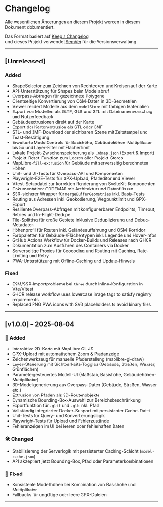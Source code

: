 # Changelog

Alle wesentlichen Änderungen an diesem Projekt werden in diesem Dokument dokumentiert.

Das Format basiert auf [Keep a Changelog](https://keepachangelog.com/de/1.0.0/)  
und dieses Projekt verwendet [SemVer](https://semver.org/lang/de/) für die Versionsverwaltung.

---

## [Unreleased]

### Added
- ShapeSelector zum Zeichnen von Rechtecken und Kreisen auf der Karte
- API-Unterstützung für Shapes beim Modellabruf
- Overpass-Abfragen für gezeichnete Polygone
- Clientseitige Konvertierung von OSM-Daten in 3D-Geometrien
- Viewer rendert Modelle aus dem `modelStore` mit farbigen Materialien
- Export von Modellen als GLTF, GLB und STL mit Dateinamenvorschlag und Nutzerfeedback
- Gebäudeextrusionen direkt auf der Karte
- Export der Kartenextrusion als STL oder 3MF
- STL- und 3MF-Download der sichtbaren Szene mit Zeitstempel und Toast-Bestätigung
- Erweiterte ModelControls für Basishöhe, Gebäudehöhen-Multiplikator bis 5x und Layer-Filter mit Flächenlimit
- Lokale Projekt-Zwischenspeicherung als `.3dmap.json` (Export & Import)
- Projekt-Reset-Funktion zum Leeren aller Projekt-Stores
- MapLibre-`fill-extrusion` für Gebäude mit serverseitig berechneten Höhen
- Unit- und UI-Tests für Overpass-API und Komponenten
- Playwright-E2E-Tests für GPX-Upload, Pfadeditor und Viewer
- Vitest-Setupdatei zur korrekten Renderung von SvelteKit-Komponenten
- Dokumentation: CODEMAP mit Architektur und Datenflüssen
- SSR-sicherer Wrapper für `mergeBufferGeometries` inkl. Basis-Tests
- Routing aus Adressen inkl. Geokodierung, Wegpunktlimit und GPX-Export
- Resiliente Overpass-Abfragen mit konfigurierbaren Endpoints, Timeout, Retries und In-Flight-Dedupe
- Tile-Splitting für große Gebiete inklusive Deduplizierung und Debug-Metadaten
- Höhenprofil für Routen inkl. Geländeauffahrung und OSM-Korridor
- Farbpaletten für Gebäude-/Flächentypen inkl. Legende und Hover-Infos
- GitHub Actions Workflow für Docker-Builds und Releases nach GHCR
- Dokumentation zum Ausführen des Containers via Docker
- Serverseitige Proxies für Geocoding und Routing mit Caching, Rate-Limiting und Retry
- PWA-Unterstützung mit Offline-Caching und Update-Hinweis

### Fixed
- ESM/SSR-Importprobleme bei `three` durch Inline-Konfiguration in Vite/Vitest
- GHCR release workflow uses lowercase image tags to satisfy registry requirements
- Replaced PNG PWA icons with SVG placeholders to avoid binary files

---

## [v1.0.0] – 2025-08-04

### 🚀 Added
- Interaktive 2D-Karte mit MapLibre GL JS
- GPX-Upload mit automatischem Zoom & Pfadanzeige
- Zeichenwerkzeug für manuelle Pfaderstellung (maplibre-gl-draw)
- Layer-Steuerung mit Sichtbarkeits-Toggles (Gebäude, Straßen, Wasser, Grünflächen)
- Parametergesteuertes Modell-UI (Maßstab, Basishöhe, Gebäudehöhen-Multiplikator)
- 3D-Modellgenerierung aus Overpass-Daten (Gebäude, Straßen, Wasser etc.)
- Extrusion von Pfaden als 3D-Routenobjekte
- Dynamische Bounding-Box-Auswahl zur Bereichsbeschränkung
- Exportfunktion für `.gltf` und `.glb` inkl. Pfad
- Vollständig integrierter Docker-Support mit persistenter Cache-Datei
- Unit-Tests für Query- und Konvertierungslogik
- Playwright-Tests für Upload und Fehlerzustände
- Fehleranzeigen im UI bei leeren oder fehlerhaften Daten

### 🛠️ Changed
- Stabilisierung der Serverlogik mit persistenter Caching-Schicht (`model-cache.json`)
- API akzeptiert jetzt Bounding-Box, Pfad oder Parameterkombinationen

### 🐛 Fixed
- Konsistente Modellhöhen bei Kombination von Basishöhe und Multiplikator
- Fallbacks für ungültige oder leere GPX-Dateien

---

